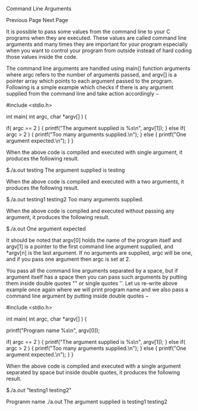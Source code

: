 Command Line Arguments

Previous Page
Next Page  

It is possible to pass some values from the command line to your C programs when they are executed. These values are called command line arguments and many times they are important for your program especially when you want to control your program from outside instead of hard coding those values inside the code.

The command line arguments are handled using main() function arguments where argc refers to the number of arguments passed, and argv[] is a pointer array which points to each argument passed to the program. Following is a simple example which checks if there is any argument supplied from the command line and take action accordingly −

#include <stdio.h>

int main( int argc, char *argv[] )  {

   if( argc == 2 ) {
      printf("The argument supplied is %s\n", argv[1]);
   }
   else if( argc > 2 ) {
      printf("Too many arguments supplied.\n");
   }
   else {
      printf("One argument expected.\n");
   }
}

When the above code is compiled and executed with single argument, it produces the following result.

$./a.out testing
The argument supplied is testing

When the above code is compiled and executed with a two arguments, it produces the following result.

$./a.out testing1 testing2
Too many arguments supplied.

When the above code is compiled and executed without passing any argument, it produces the following result.

$./a.out
One argument expected

It should be noted that argv[0] holds the name of the program itself and argv[1] is a pointer to the first command line argument supplied, and *argv[n] is the last argument. If no arguments are supplied, argc will be one, and if you pass one argument then argc is set at 2.

You pass all the command line arguments separated by a space, but if argument itself has a space then you can pass such arguments by putting them inside double quotes "" or single quotes ''. Let us re-write above example once again where we will print program name and we also pass a command line argument by putting inside double quotes −

#include <stdio.h>

int main( int argc, char *argv[] )  {

   printf("Program name %s\n", argv[0]);

   if( argc == 2 ) {
      printf("The argument supplied is %s\n", argv[1]);
   }
   else if( argc > 2 ) {
      printf("Too many arguments supplied.\n");
   }
   else {
      printf("One argument expected.\n");
   }
}

When the above code is compiled and executed with a single argument separated by space but inside double quotes, it produces the following result.

$./a.out "testing1 testing2"

Progranm name ./a.out
The argument supplied is testing1 testing2
